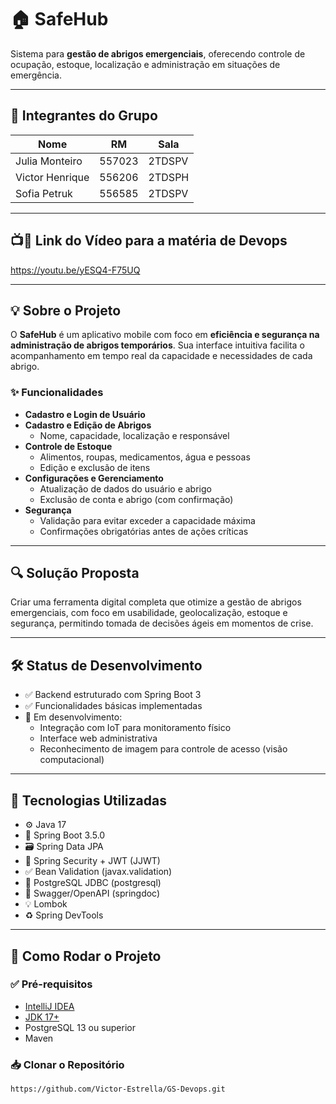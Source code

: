 # 🏠 SafeHub

Sistema para **gestão de abrigos emergenciais**, oferecendo controle de ocupação, estoque, localização e administração em situações de emergência.

---

## 👥 Integrantes do Grupo

| Nome             | RM     | Sala   |
|------------------|--------|--------|
| Julia Monteiro   | 557023 | 2TDSPV |
| Victor Henrique  | 556206 | 2TDSPH |
| Sofia Petruk     | 556585 | 2TDSPV |

---

## 📺🔴 Link do Vídeo para a matéria de Devops
https://youtu.be/yESQ4-F75UQ

---

## 💡 Sobre o Projeto

O **SafeHub** é um aplicativo mobile com foco em **eficiência e segurança na administração de abrigos temporários**. Sua interface intuitiva facilita o acompanhamento em tempo real da capacidade e necessidades de cada abrigo.

### ✨ Funcionalidades

- **Cadastro e Login de Usuário**
- **Cadastro e Edição de Abrigos**  
  - Nome, capacidade, localização e responsável
- **Controle de Estoque**  
  - Alimentos, roupas, medicamentos, água e pessoas
  - Edição e exclusão de itens
- **Configurações e Gerenciamento**
  - Atualização de dados do usuário e abrigo
  - Exclusão de conta e abrigo (com confirmação)
- **Segurança**
  - Validação para evitar exceder a capacidade máxima
  - Confirmações obrigatórias antes de ações críticas

---

## 🔍 Solução Proposta

Criar uma ferramenta digital completa que otimize a gestão de abrigos emergenciais, com foco em usabilidade, geolocalização, estoque e segurança, permitindo tomada de decisões ágeis em momentos de crise.

---

## 🛠️ Status de Desenvolvimento

- ✅ Backend estruturado com Spring Boot 3
- ✅ Funcionalidades básicas implementadas
- 🔄 Em desenvolvimento:
  - Integração com IoT para monitoramento físico
  - Interface web administrativa
  - Reconhecimento de imagem para controle de acesso (visão computacional)

---

## 🧰 Tecnologias Utilizadas

- ⚙️ Java 17  
- 🚀 Spring Boot 3.5.0  
- 🗃️ Spring Data JPA  
- 🔐 Spring Security + JWT (JJWT)  
- ✅ Bean Validation (javax.validation)  
- 🧪 PostgreSQL JDBC (postgresql)
- 📖 Swagger/OpenAPI (springdoc)  
- 💡 Lombok  
- ♻️ Spring DevTools  

---

## 🚀 Como Rodar o Projeto

### ✅ Pré-requisitos

- [IntelliJ IDEA](https://www.jetbrains.com/idea/)
- [JDK 17+](https://adoptium.net/)
- PostgreSQL 13 ou superior
- Maven

### 📥 Clonar o Repositório

```bash
https://github.com/Victor-Estrella/GS-Devops.git
